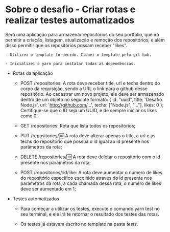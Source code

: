 # Sobre o desafio - Criar rotas e realizar testes automatizados

Será uma aplicação para armazenar repositórios do seu portfólio, que irá permitir a criação, listagem, atualização e remoção dos repositórios, e além disso permitir que os repositórios possam receber "likes".

    - Utilizei o template fornecido. Clonei o template pelo git hub.

    - Inicializei o yarn para instalar todas as dependências.

- Rotas da aplicação

  - POST /repositories: A rota deve receber title, url e techs dentro do corpo da requisição, sendo a URL o link para o github desse repositório. Ao cadastrar um novo projeto, ele deve ser armazenado dentro de um objeto no seguinte formato: { id: "uuid", title: 'Desafio Node.js', url: 'http://github.com/...', techs: ["Node.js", "..."], likes: 0 }; Certifique-se que o ID seja um UUID, e de sempre iniciar os likes como 0.

  - GET /repositories: Rota que lista todos os repositórios;

  - PUT /repositories/:id: A rota deve alterar apenas o title, a url e as techs do repositório que possua o id igual ao id presente nos parâmetros da rota;

  - DELETE /repositories/:id: A rota deve deletar o repositório com o id presente nos parâmetros da rota;

  - POST /repositories/:id/like: A rota deve aumentar o número de likes do repositório específico escolhido através do id presente nos parâmetros da rota, a cada chamada dessa rota, o número de likes deve ser aumentado em 1;

- Testes automatizados

  - Para começar a utilizar os testes, execute o comando yarn test no seu terminal, e ele irá te retornar o resultado dos testes das rotas.

  - Os testes já estavam escrito no template na pasta _tests_.

